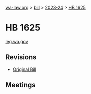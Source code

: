 [wa-law.org](/) > [bill](/bill/) > [2023-24](/bill/2023-24/) > [HB 1625](/bill/2023-24/hb/1625/)

# HB 1625
[leg.wa.gov](https://app.leg.wa.gov/billsummary?BillNumber=1625&Year=2023&Initiative=false)

## Revisions
* [Original Bill](1/)

## Meetings